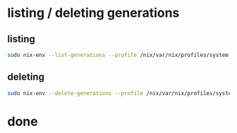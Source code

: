 # listing / deleting generations

## listing
```bash
sudo nix-env --list-generations --profile /nix/var/nix/profiles/system
```

## deleting
```bash
sudo nix-env --delete-generations --profile /nix/var/nix/profiles/system *filter options*
```

# done
